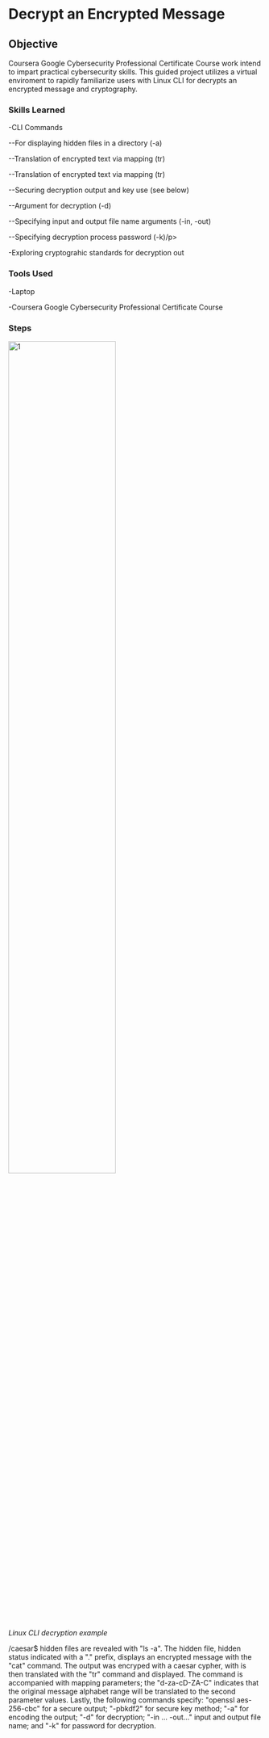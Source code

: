 # Decrypt an Encrypted Message
## Objective
Coursera Google Cybersecurity Professional Certificate Course work intend to impart practical cybersecurity skills. This guided project utilizes a virtual enviroment to rapidly familiarize users with Linux CLI for decrypts an encrypted message and cryptography.

### Skills Learned
-CLI Commands
<p>--For displaying hidden files in a directory (-a)</p>
<p>--Translation of encrypted text via mapping (tr)</p>
<p>--Translation of encrypted text via mapping (tr)</p>
<p>--Securing decryption output and key use (see below)</p>
<p>--Argument for decryption (-d)</p>
<p>--Specifying input and output file name arguments (-in, -out)</p>
<p>--Specifying decryption process password (-k)/p>
<p>-Exploring cryptograhic standards for decryption out</p>

### Tools Used
-Laptop
<p>-Coursera Google Cybersecurity Professional Certificate Course</p>

### Steps
<img src="https://i.imgur.com/nZx9XLn.jpg" style="width: 65%;" alt="1">
<p><i>Linux CLI decryption example</i></p>
/caesar$ hidden files are revealed with "ls -a". The hidden file, hidden status indicated with a "." prefix, displays an encrypted message with the "cat" command.
The output was encryped with a caesar cypher, with is then translated with the "tr" command and displayed. The command is accompanied with mapping parameters; the "d-za-cD-ZA-C" indicates that the original message alphabet range will be translated to the second parameter values. Lastly, the following commands specify: "openssl aes-256-cbc" for a secure output; "-pbkdf2" for secure key method; "-a" for encoding the output; "-d" for decryption; "-in ... -out..." input and output file name; and "-k" for password for decryption.
